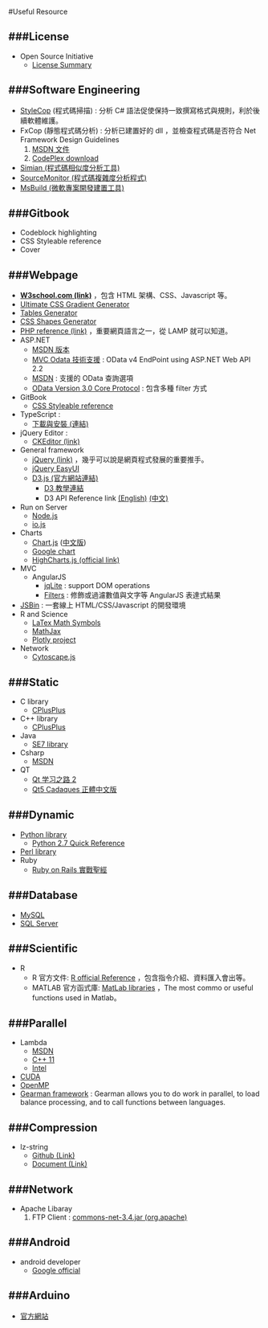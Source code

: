 #Useful Resource

<script type="text/javascript" src="js/general.js"></script>

###License
---
* Open Source Initiative
  * [License Summary](https://opensource.org/licenses/alphabetical)

###Software Engineering
---
* [StyleCop](http://stylecop.codeplex.com/) (程式碼掃描) : 分析 C# 語法促使保持一致撰寫格式與規則，利於後續軟體維護。
* FxCop (靜態程式碼分析) : 分析已建置好的 dll ，並檢查程式碼是否符合 Net Framework Design Guidelines
  1. [MSDN 文件](https://msdn.microsoft.com/en-us/library/bb429476.aspx)
  2. [CodePlex download](https://fxcopinstaller.codeplex.com/)
* [Simian (程式碼相似度分析工具)](http://www.harukizaemon.com/simian/)
* [SourceMonitor (程式碼複雜度分析程式)](http://www.campwoodsw.com/sourcemonitor.html)
* [MsBuild (微軟專案開發建置工具)](https://msdn.microsoft.com/zh-tw/library/0k6kkbsd.aspx)

###Gitbook
---

* Codeblock highlighting
* CSS Styleable reference
* Cover

###Webpage
---

* **[W3school.com (link)](http://www.w3schools.com/)** ，包含 HTML 架構、CSS、Javascript 等。
* [Ultimate CSS Gradient Generator](http://www.colorzilla.com/gradient-editor/)
* [Tables Generator](http://www.tablesgenerator.com/html_tables)
* [CSS Shapes Generator](https://coveloping.com/tools/css-shapes-generator)
* [PHP reference (link)](http://php.net/manual/en/language.references.php) ，重要網頁語言之一，從 LAMP 就可以知道。
* ASP.NET 
  * [MSDN 版本](https://msdn.microsoft.com/zh-tw/library/ms178463.aspx)
  * [MVC Odata 技術支援](http://www.asp.net/web-api/overview/odata-support-in-aspnet-web-api/odata-v4/create-an-odata-v4-endpoint) : OData v4 EndPoint using ASP.NET Web API 2.2
  * [MSDN](https://msdn.microsoft.com/library/azure/gg312156.aspx) : 支援的 OData 查詢選項
  * [OData Version 3.0 Core Protocol](http://www.odata.org/documentation/odata-version-3-0/odata-version-3-0-core-protocol/) : 包含多種 filter 方式 
* GitBook
  * [CSS Styleable reference](http://highlightjs.readthedocs.org/en/latest/css-classes-reference.html)
* TypeScript :
  * [下載與安裝 (連結)](http://www.typescriptlang.org/)
* jQuery Editor :
  * [CKEditor (link)](http://ckeditor.com/)
* General framework
  * [jQuery (link)](http://jquery.com/) ，幾乎可以說是網頁程式發展的重要推手。
  * [jQuery EasyUI](http://www.jeasyui.com/demo/main/index.php)
  * [D3.js (官方網站連結)](https://d3js.org/)
    * [D3 教學連結](https://github.com/mbostock/d3/wiki/Tutorials)
    * D3 API Reference link [(English)](https://github.com/mbostock/d3/wiki/API-Reference) [(中文)](https://github.com/mbostock/d3/wiki/API--%E4%B8%AD%E6%96%87%E6%89%8B%E5%86%8C)
* Run on Server
  * [Node.js](https://nodejs.org/en/)
  * [io.js](https://iojs.org/en/)
* Charts
  * [Chart.js](http://www.chartjs.org/) ([中文版](http://www.bootcss.com/p/chart.js/docs/))
  * [Google chart](https://google-developers.appspot.com/chart/interactive/docs/gallery)
  * [HighCharts.js (official link)](http://www.highcharts.com/)
* MVC
  * AngularJS
    * [jqLite](https://docs.angularjs.org/api/ng/function/angular.element) : support DOM operations
    * [Filters](http://docs.angularjs.org/guide/dev_guide.templates.filters) : 修飾或過濾數值與文字等 AngularJS 表達式結果
* [JSBin](http://jsbin.com/?html,output) : 一套線上 HTML/CSS/Javascript 的開發環境
* R and Science
  * [LaTex Math Symbols](http://web.ift.uib.no/Teori/KURS/WRK/TeX/symALL.html)
  * [MathJax](https://www.mathjax.org/)
  * [Plotly project](https://plot.ly/feed/)
* Network
  * [Cytoscape.js](http://js.cytoscape.org/)

###Static
---

* C library
  * [CPlusPlus](http://www.cplusplus.com/reference/clibrary/)
* C++ library
  * [CPlusPlus](http://www.cplusplus.com/reference/)
* Java
  * [SE7 library](http://docs.oracle.com/javase/7/docs/api/)
* Csharp
  * [MSDN](https://msdn.microsoft.com/en-us/library/aa287477.aspx)
* QT
  * [Qt 学习之路 2](http://www.devbean.net/2012/08/qt-study-road-2-catelog/)
  * [Qt5 Cadaques 正體中文版](https://ycheng.gitbooks.io/qt5_cadaques-zh_tw/content/index.html)

###Dynamic
---

* [Python library](https://docs.python.org/2/library/index.html)
  * [Python 2.7 Quick Reference](http://benyoonline.com/pqr/pqr27/PQR2.7.html)
* [Perl library](http://perldoc.perl.org/index.html)
* Ruby
  * [Ruby on Rails 實戰聖經](https://ihower.tw/rails4/ruby.html)

###Database
---

* [MySQL](http://dev.mysql.com/doc/)
* [SQL Server](https://msdn.microsoft.com/library/mt590198.aspx)

###Scientific
---

* R
  * R 官方文件: [R official Reference](https://cran.r-project.org/manuals.html) ，包含指令介紹、資料匯入會出等。
  * MATLAB 官方函式庫: [MatLab libraries](http://www.mathworks.com/help/matlab/functionlist.html?requestedDomain=www.mathworks.com) ，The most commo or useful functions used in Matlab。

###Parallel
---

* Lambda
  * [MSDN](https://msdn.microsoft.com/en-us/library/dd293603.aspx)
  * [C++ 11](http://en.cppreference.com/w/cpp/language/lambda)
  * [Intel](https://software.intel.com/en-us/intel-sdp-home)
* [CUDA](http://docs.nvidia.com/cuda/)
* [OpenMP](https://computing.llnl.gov/tutorials/openMP/)
* [Gearman framework](http://gearman.org/) : Gearman allows you to do work in parallel, to load balance processing, and to call functions between languages.

###Compression
---
* lz-string
  * [Github (Link)](https://github.com/pieroxy/lz-string)
  * [Document (Link)](http://pieroxy.net/blog/pages/lz-string/index.html)

###Network
---

* Apache Libaray
  1. FTP Client : [commons-net-3.4.jar (org.apache)](http://commons.apache.org/proper/commons-net/download_net.html)

###Android
---

* android developer
  * [Google official](https://developer.android.com/index.html)

###Arduino
---

* [官方網站](https://www.arduino.cc/)



